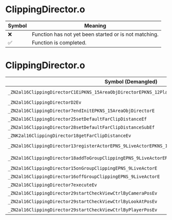 # ClippingDirector.o
| Symbol | Meaning 
| ------------- | ------------- 
| :x: | Function has not yet been started or is not matching. 
| :white_check_mark: | Function is completed. 


# ClippingDirector.o
| Symbol (Demangled) | Symbol (Mangled) | Decompiled? |
| ------------- |  ------------- | ------------- |
| `_ZN2al16ClippingDirectorC1EiPKNS_15AreaObjDirectorEPKNS_12PlayerHolderEPKNS_15SceneCameraInfoE` | `al::ClippingDirector::ClippingDirector(int,al::AreaObjDirector const*,al::PlayerHolder const*,al::SceneCameraInfo const*)` | :white_check_mark: |
| `_ZN2al16ClippingDirectorD2Ev` | `al::ClippingDirector::~ClippingDirector()` | :white_check_mark: |
| `_ZN2al16ClippingDirector7endInitEPKNS_15AreaObjDirectorE` | `al::ClippingDirector::endInit(al::AreaObjDirector const*)` | :white_check_mark: |
| `_ZN2al16ClippingDirector25setDefaultFarClipDistanceEf` | `al::ClippingDirector::setDefaultFarClipDistance(float)` | :white_check_mark: |
| `_ZN2al16ClippingDirector28setDefaultFarClipDistanceSubEf` | `al::ClippingDirector::setDefaultFarClipDistanceSub(float)` | :white_check_mark: |
| `_ZNK2al16ClippingDirector18getFarClipDistanceEv` | `al::ClippingDirector::getFarClipDistance(void)const` | :white_check_mark: |
| `_ZN2al16ClippingDirector13registerActorEPNS_9LiveActorEPKNS_12ViewIdHolderE` | `al::ClippingDirector::registerActor(al::LiveActor *,al::ViewIdHolder const*)` | :white_check_mark: |
| `_ZN2al16ClippingDirector18addToGroupClippingEPNS_9LiveActorERKNS_13ActorInitInfoE` | `al::ClippingDirector::addToGroupClipping(al::LiveActor *,al::ActorInitInfo const&)` | :white_check_mark: |
| `_ZN2al16ClippingDirector15onGroupClippingEPNS_9LiveActorE` | `al::ClippingDirector::onGroupClipping(al::LiveActor *)` | :white_check_mark: |
| `_ZN2al16ClippingDirector16offGroupClippingEPNS_9LiveActorE` | `al::ClippingDirector::offGroupClipping(al::LiveActor *)` | :white_check_mark: |
| `_ZN2al16ClippingDirector7executeEv` | `al::ClippingDirector::execute(void)` | :white_check_mark: |
| `_ZN2al16ClippingDirector29startCheckViewCtrlByCameraPosEv` | `al::ClippingDirector::startCheckViewCtrlByCameraPos(void)` | :white_check_mark: |
| `_ZN2al16ClippingDirector29startCheckViewCtrlByLookAtPosEv` | `al::ClippingDirector::startCheckViewCtrlByLookAtPos(void)` | :white_check_mark: |
| `_ZN2al16ClippingDirector29startCheckViewCtrlByPlayerPosEv` | `al::ClippingDirector::startCheckViewCtrlByPlayerPos(void)` | :white_check_mark: |
